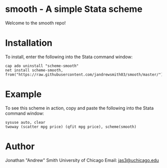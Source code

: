 # smooth - A simple Stata scheme
Welcome to the smooth repo!

# Installation
To install, enter the following into the Stata command window:
```
cap ado uninstall "scheme-smooth"
net install scheme-smooth, from("https://raw.githubusercontent.com/jandrewsmith03/smooth/master/")
```

# Example
To see this scheme in action, copy and paste the following into the Stata command window:
```
sysuse auto, clear
twoway (scatter mpg price) (qfit mpg price), scheme(smooth)
```

# Author
Jonathan "Andrew" Smith
University of Chicago
Email: jas3@uchicago.edu
